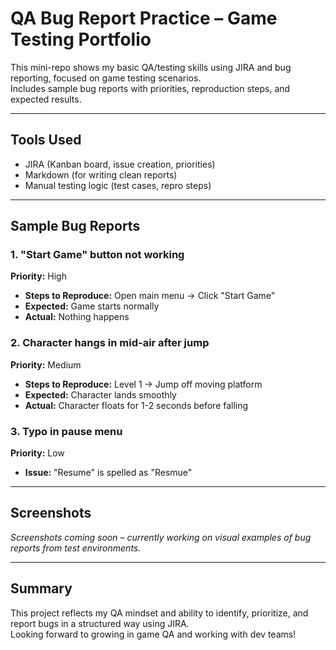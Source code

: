 #  QA Bug Report Practice – Game Testing Portfolio

This mini-repo shows my basic QA/testing skills using JIRA and bug reporting, focused on game testing scenarios.  
Includes sample bug reports with priorities, reproduction steps, and expected results.

---

##  Tools Used

- JIRA (Kanban board, issue creation, priorities)
- Markdown (for writing clean reports)
- Manual testing logic (test cases, repro steps)

---

## Sample Bug Reports

### 1.  "Start Game" button not working  
**Priority:** High  
- **Steps to Reproduce:** Open main menu → Click "Start Game"  
- **Expected:** Game starts normally  
- **Actual:** Nothing happens

### 2.  Character hangs in mid-air after jump  
**Priority:** Medium  
- **Steps to Reproduce:** Level 1 → Jump off moving platform  
- **Expected:** Character lands smoothly  
- **Actual:** Character floats for 1-2 seconds before falling

### 3.  Typo in pause menu  
**Priority:** Low  
- **Issue:** "Resume" is spelled as "Resmue"

---

##  Screenshots

*Screenshots coming soon – currently working on visual examples of bug reports from test environments.*

---

##  Summary

This project reflects my QA mindset and ability to identify, prioritize, and report bugs in a structured way using JIRA.  
Looking forward to growing in game QA and working with dev teams!
